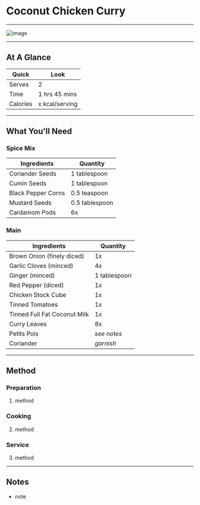# Coconut Chicken Curry

---

![image](https://drive.google.com/uc?export=view&id=16al1jxeU2C_RHvADBITDFoYi2ChI_iwE)

---

## At A Glance

Quick | Look
-- | --
Serves | 2
Time | 1 hrs 45 mins
Calories | x kcal/serving

---

## What You'll Need

### **Spice Mix**

Ingredients | Quantity
-- | --
Coriander Seeds | 1 tablespoon
Cumin Seeds | 1 tablespoon
Black Pepper Corns | 0.5 teaspoon
Mustard Seeds | 0.5 tablespoon
Cardamom Pods | 6x


### **Main**

Ingredients | Quantity
-- | --
Brown Onion (finely diced)| 1x
Garlic Cloves (minced) | 4x
Ginger (minced)| 1 tablespoon
Red Pepper (diced) | 1x
Chicken Stock Cube | 1x
Tinned Tomatoes | 1x
Tinned Full Fat Coconut Milk | 1x
Curry Leaves | 8x
Petits Pois | *see notes*
Coriander | *garnish*

---

## Method

### **Preparation**

1. method

### **Cooking**

2. method

### **Service**

3. method

---

## Notes

- note